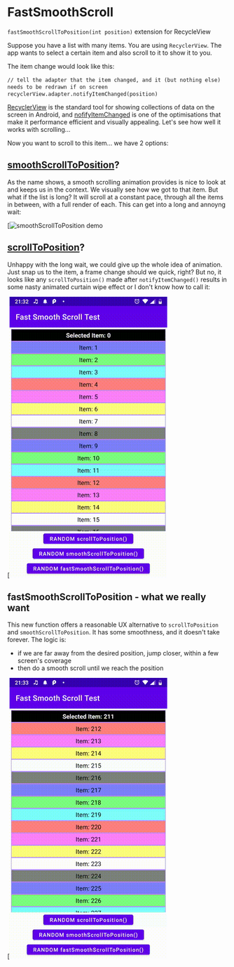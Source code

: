 # FastSmoothScroll
`fastSmoothScrollToPosition(int position)` extension for RecycleView

Suppose you have a list with many items. You are using `RecyclerView`. The app wants to select a certain item and also scroll to it to show it to you.

The item change would look like this:

```
// tell the adapter that the item changed, and it (but nothing else) needs to be redrawn if on screen
recyclerView.adapter.notifyItemChanged(position)
```

[RecyclerView](https://developer.android.com/guide/topics/ui/layout/recyclerview) is the standard tool for showing collections of data on the screen in Android, and [nofifyItemChanged](https://developer.android.com/reference/androidx/recyclerview/widget/RecyclerView.Adapter#notifyItemChanged(int)) is one of the optimisations that make it performance efficient and visually appealing. Let's see how well it works with scrolling...

Now you want to scroll to this item... we have 2 options:

## [smoothScrollToPosition](https://developer.android.com/reference/androidx/recyclerview/widget/RecyclerView#smoothScrollToPosition(int))?

As the name shows, a smooth scrolling animation provides is nice to look at and keeps us in the context. We visually see how we got to that item. But what if the list is long? It will scroll at a constant pace, through all the items in between, with a full render of each. This can get into a long and annoyng wait:

[![smoothScrollToPosition demo](https://raw.githubusercontent.com/rumburake/rumburake/main/smoothScrollToPosition.gif)

## [scrollToPosition](https://developer.android.com/reference/androidx/recyclerview/widget/RecyclerView#scrollToPosition(int))?

Unhappy with the long wait, we could give up the whole idea of animation. Just snap us to the item, a frame change should we quick, right? But no, it looks like any `scrollToPosition()` made after `notifyItemChanged()` results in some nasty animated curtain wipe effect or I don't know how to call it:

[![scrollToPosition demo](https://raw.githubusercontent.com/rumburake/rumburake/main/scrollToPosition.gif)

## fastSmoothScrollToPosition - what we really want

This new function offers a reasonable UX alternative to `scrollToPosition` and `smoothScrollToPosition`. It has some smoothness, and it doesn't take forever. The logic is:
 - if we are far away from the desired position, jump closer, within a few screen's coverage
 - then do a smooth scroll until we reach the position
 
[![fastSmoothScrollToPosition demo](https://raw.githubusercontent.com/rumburake/rumburake/main/fastSmoothScrollToPosition.gif)
